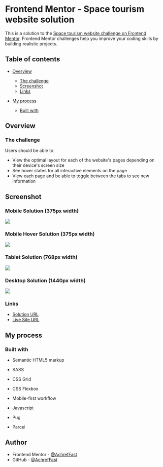 # Frontend Mentor - Space tourism website solution

This is a solution to the [Space tourism website challenge on Frontend Mentor](https://www.frontendmentor.io/challenges/space-tourism-multipage-website-gRWj1URZ3). Frontend Mentor challenges help you improve your coding skills by building realistic projects. 

## Table of contents

- [Overview](#overview)
  
  - [The challenge](#the-challenge)
  - [Screenshot](#screenshot)
  - [Links](#links)
  
- [My process](#my-process)
  - [Built with](#built-with)
  
  

## Overview

### The challenge

Users should be able to:

- View the optimal layout for each of the website's pages depending on their device's screen size
- See hover states for all interactive elements on the page
- View each page and be able to toggle between the tabs to see new information

## Screenshot

### Mobile Solution (375px width)

![](./screenshots/mobile_solution.jpg)






### Mobile Hover Solution (375px width)

![](./screenshots/mobile_hover_solution.jpg)






### Tablet Solution (768px width)

![](./screenshots/tablet_solution.jpg)







### Desktop Solution (1440px width)

![](./screenshots/desktop_solution.jpg)



### Links

- [Solution URL](https://github.com/AchrefFast/Frontend-Mentor--Loopstudios-landing-page)
- [Live Site URL](https://achreffast.github.io/Frontend-Mentor--Loopstudios-landing-page)

## My process

### Built with

- Semantic HTML5 markup

- SASS

- CSS Grid
  
- CSS Flexbox

- Mobile-first workflow

- Javascript

- Pug

- Parcel


## Author

- Frontend Mentor - [@AchrefFast](https://www.frontendmentor.io/profile/AchrefFast)
- GitHub - [@AchrefFast](https://github.com/AchrefFast)
